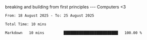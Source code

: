 breaking and building from first principles --- Computers <3

<!--START_SECTION:waka-->

```txt
From: 18 August 2025 - To: 25 August 2025

Total Time: 10 mins

Markdown   10 mins         █████████████████████████   100.00 %
```

<!--END_SECTION:waka-->

